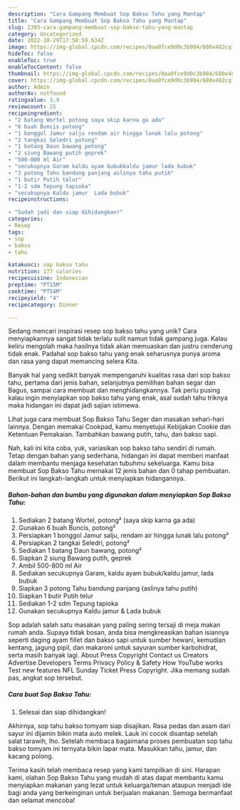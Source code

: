 ```yaml
---
description: "Cara Gampang Membuat Sop Bakso Tahu yang Mantap"
title: "Cara Gampang Membuat Sop Bakso Tahu yang Mantap"
slug: 2393-cara-gampang-membuat-sop-bakso-tahu-yang-mantap
category: Uncategorized
date: 2022-10-29T17:58:59.634Z
image: https://img-global.cpcdn.com/recipes/0aa0fce9d0c3b984/680x482cq70/sop-bakso-tahu-foto-resep-utama.jpg
hideToc: false
enableToc: true
enableTocContent: false
thumbnail: https://img-global.cpcdn.com/recipes/0aa0fce9d0c3b984/680x482cq70/sop-bakso-tahu-foto-resep-utama.jpg
cover: https://img-global.cpcdn.com/recipes/0aa0fce9d0c3b984/680x482cq70/sop-bakso-tahu-foto-resep-utama.jpg
author: Admin
authorAv: notfound
ratingvalue: 3.9
reviewcount: 25
recipeingredient:
- "2 batang Wortel potong saya skip karna ga ada"
- "6 buah Buncis potong"
- "1 bonggol Jamur salju rendam air hingga lunak lalu potong"
- "2 tangkai Seledri potong"
- "1 batang Daun bawang potong"
- "2 siung Bawang putih geprek"
- "500-800 ml Air"
- "secukupnya Garam kaldu ayam bubukkaldu jamur lada bubuk"
- "3 potong Tahu bandung panjang aslinya tahu putih"
- "1 butir Putih telur"
- "1-2 sdm Tepung tapioka"
- "secukupnya Kaldu jamur  Lada bubuk"
recipeinstructions:

- "Sudah jadi dan siap dihidangkan!"
categories:
- Resep
tags:
- sop
- bakso
- tahu

katakunci: sop bakso tahu 
nutrition: 177 calories
recipecuisine: Indonesian
preptime: "PT15M"
cooktime: "PT54M"
recipeyield: "4"
recipecategory: Dinner

---
```





Sedang mencari inspirasi resep sop bakso tahu yang unik? Cara menyiapkannya sangat tidak terlalu sulit namun tidak gampang juga. Kalau keliru mengolah maka hasilnya tidak akan memuaskan dan justru cenderung tidak enak. Padahal sop bakso tahu yang enak seharusnya punya aroma dan rasa yang dapat memancing selera Kita.





Banyak hal yang sedikit banyak mempengaruhi kualitas rasa dari sop bakso tahu, pertama dari jenis bahan, selanjutnya pemilihan bahan segar dan Bagus, sampai cara membuat dan menghidangkannya. Tak perlu pusing kalau ingin menyiapkan sop bakso tahu yang enak,      asal sudah tahu triknya maka hidangan ini dapat jadi sajian istimewa.














Lihat juga cara membuat Sop Bakso Tahu Seger dan masakan sehari-hari lainnya. Dengan memakai Cookpad, kamu menyetujui Kebijakan Cookie dan Ketentuan Pemakaian. Tambahkan bawang putih, tahu, dan bakso sapi.






Nah, kali ini kita coba, yuk, variasikan sop bakso tahu sendiri di rumah. Tetap dengan bahan yang sederhana, hidangan ini dapat memberi manfaat dalam membantu menjaga kesehatan tubuhmu sekeluarga. Kamu bisa membuat Sop Bakso Tahu memakai 12 jenis bahan dan 0 tahap pembuatan. Berikut ini langkah-langkah untuk menyiapkan hidangannya.

<!--inarticleads1-->

##### Bahan-bahan dan bumbu yang digunakan dalam menyiapkan Sop Bakso Tahu:

1. Sediakan 2 batang Wortel, potong² (saya skip karna ga ada)
1. Gunakan 6 buah Buncis, potong²
1. Persiapkan 1 bonggol Jamur salju, rendam air hingga lunak lalu potong²
1. Persiapkan 2 tangkai Seledri, potong²
1. Sediakan 1 batang Daun bawang, potong²
1. Siapkan 2 siung Bawang putih, geprek
1. Ambil 500-800 ml Air
1. Sediakan secukupnya Garam, kaldu ayam bubuk/kaldu jamur, lada bubuk
1. Siapkan 3 potong Tahu bandung panjang (aslinya tahu putih)
1. Siapkan 1 butir Putih telur
1. Sediakan 1-2 sdm Tepung tapioka
1. Gunakan secukupnya Kaldu jamur &amp; Lada bubuk


Sop adalah salah satu masakan yang paling sering tersaji di meja makan rumah anda. Supaya tidak bosan, anda bisa mengkreasikan bahan isiannya seperti daging ayam fillet dan bakso sapi untuk sumber hewani, kemudian kentang, jagung pipil, dan makaroni untuk sayuran sumber karbohidrat, serta masih banyak lagi. About Press Copyright Contact us Creators Advertise Developers Terms Privacy Policy &amp; Safety How YouTube works Test new features NFL Sunday Ticket Press Copyright. Jika memang sudah pas, angkat sop tersebut. 

<!--inarticleads2-->

##### Cara buat Sop Bakso Tahu:


1. Selesai dan siap dihidangkan!

Akhirnya, sop tahu bakso tomyam siap disajikan. Rasa pedas dan asam dari sayur ini dijamin bikin mata auto melek. Lauk ini cocok disantap setelah salat tarawih, lho. Setelah membaca bagaimana proses pembuatan sop tahu bakso tomyam ini ternyata bikin lapar mata. Masukkan tahu, jamur, dan kacang polong. 

Terima kasih telah membaca resep yang kami tampilkan di sini. Harapan kami, olahan Sop Bakso Tahu yang mudah di atas dapat membantu kamu menyiapkan makanan yang lezat untuk keluarga/teman ataupun menjadi ide bagi anda yang berkeinginan untuk berjualan makanan. Semoga bermanfaat dan selamat mencoba!
